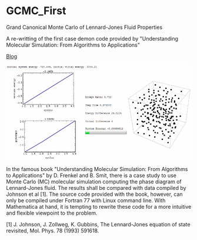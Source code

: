 # GCMC_First

Grand Canonical Monte Carlo of Lennard-Jones Fluid Properties

A re-writting of the first case demon code provided by "Understanding Molecular Simulation: From Algorithms to Applications"

[Blog](https://community.wolfram.com/groups/-/m/t/490664?p_p_auth=vcVT09jN)

![](LJMC4.gif)

In the famous book "Understanding Molecular Simulation: From Algorithms to Applications" by D. Frenkel and B. Smit, there is a case study to use Monte Carlo (MC) molecular simulation computing the phase diagram of Lennard-Jones fluid. The results shall be compared with data compiled by Johnson et al [1]. The source code provided with the book, however, can only be compiled under Fortran 77 with Linux command line. With Mathematica at hand, it is tempting to rewrite these code for a more intuitive and flexible viewpoint to the problem.

[1] J. Johnson, J. Zollweg, K. Gubbins, The Lennard-Jones equation of state revisited, Mol. Phys. 78 (1993) 591618.
